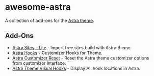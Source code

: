 # awesome-astra
A collection of add-ons for the [Astra theme](https://wpastra.com/).

## Add-Ons
* [Astra Sites – Lite](https://wordpress.org/plugins/astra-sites/) - Import free sites build with Astra theme.
* [Astra Hooks](https://wordpress.org/plugins/astra-hooks/) - Customizer Hooks for Theme.
* [Astra Customizer Reset](https://wordpress.org/plugins/reset-astra-customizer/) - Reset the Astra theme customizer options from customizer interface.
* [Astra Theme Visual Hooks](https://wordpress.org/plugins/astra-theme-visual-hooks/) - Display All hook locations in Astra.
